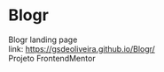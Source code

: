 # Blogr
 Blogr landing page  
 link: https://gsdeoliveira.github.io/Blogr/  
 Projeto FrontendMentor
